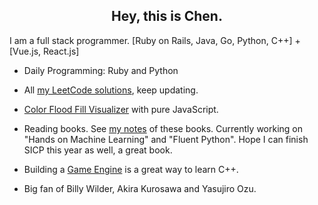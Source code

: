 <h2 align="center">Hey, this is Chen.</h2>

I am a full stack programmer. [Ruby on Rails, Java, Go, Python, C++] + [Vue.js, React.js]

- Daily Programming: Ruby and Python

- All [my LeetCode solutions](https://github.com/alfmunny/leetcode), keep updating.

- [Color Flood Fill Visualizer](http://alfmunny.com/algorithm-challenges/color-fill/) with pure JavaScript.

- Reading books. See [my notes](https://github.com/alfmunny/book-notes) of these books. Currently working on "Hands on Machine Learning" and "Fluent Python". Hope I can finish SICP this year as well, a great book.

- Building a [Game Engine](https://github.com/alfmunny/GameEngineMac) is a great way to learn C++.

- Big fan of Billy Wilder, Akira Kurosawa and Yasujiro Ozu.

